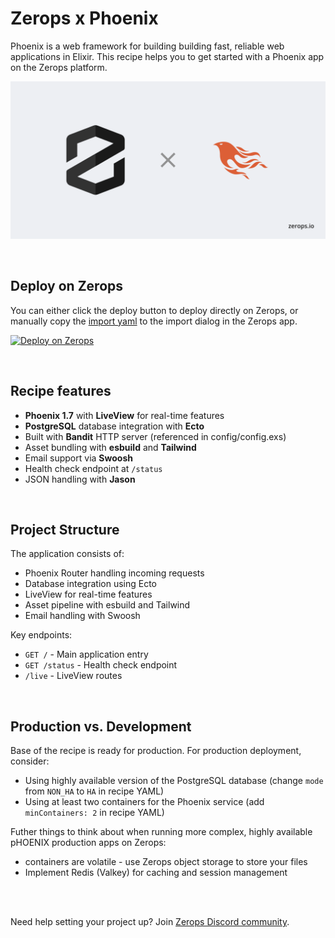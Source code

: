 # Zerops x Phoenix
Phoenix is a web framework for building building fast, reliable web applications in Elixir. This recipe helps you to get started with a Phoenix app on the Zerops platform.

![phoenix](https://github.com/zeropsio/recipe-shared-assets/blob/main/covers/svg/cover-phoenix.svg)

<br />

## Deploy on Zerops
You can either click the deploy button to deploy directly on Zerops, or manually copy the [import yaml](zerops.yml) to the import dialog in the Zerops app.

[![Deploy on Zerops](https://github.com/zeropsio/recipe-shared-assets/blob/main/deploy-button/green/deploy-button.svg)](https://app.zerops.io/recipe/elixir)

<br/>

## Recipe features
- **Phoenix 1.7** with **LiveView** for real-time features
- **PostgreSQL** database integration with **Ecto**
- Built with **Bandit** HTTP server (referenced in config/config.exs)
- Asset bundling with **esbuild** and **Tailwind**
- Email support via **Swoosh**
- Health check endpoint at `/status`
- JSON handling with **Jason**

<br/>

## Project Structure
The application consists of:
- Phoenix Router handling incoming requests
- Database integration using Ecto
- LiveView for real-time features
- Asset pipeline with esbuild and Tailwind
- Email handling with Swoosh

Key endpoints:
- `GET /` - Main application entry
- `GET /status` - Health check endpoint
- `/live` - LiveView routes

<br/>

## Production vs. Development
Base of the recipe is ready for production. For production deployment, consider:

- Using highly available version of the PostgreSQL database (change `mode` from `NON_HA` to `HA` in recipe YAML)
- Using at least two containers for the Phoenix service (add `minContainers: 2` in recipe YAML)

Futher things to think about when running more complex, highly available pHOENIX production apps on Zerops:

- containers are volatile - use Zerops object storage to store your files
- Implement Redis (Valkey) for caching and session management

<br/>
<br/>

Need help setting your project up? Join [Zerops Discord community](https://discord.com/invite/WDvCZ54).
